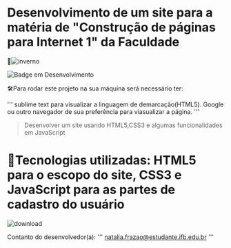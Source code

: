 <h1>Desenvolvimento de um site para a matéria de "Construção de páginas para Internet 1" da Faculdade </h1>

📁![inverno](https://user-images.githubusercontent.com/110553454/201743902-0dd427d5-4631-4f3d-9ee9-48152df8e67c.png)


![Badge em Desenvolvimento](http://img.shields.io/static/v1?label=STATUS&message=EM%20DESENVOLVIMENTO&color=GREEN&style=for-the-badge)

🛠️Para rodar este projeto na sua máquina será necessário ter:

 '''
 sublime text para visualizar a linguagem de demarcação(HTML5). Google ou outro navegador de sua preferência para viasualizar a página.
  '''

>Desenvolver um site usando HTML5,CSS3 e algumas funcionalidades em JavaScript

# :hammer:Tecnologias utilizadas: HTML5 para o escopo do site, CSS3 e JavaScript para as partes de cadastro do usuário




![download](https://user-images.githubusercontent.com/110553454/201741955-ae6d1ac3-5f57-47bb-9223-d88a715cf4ca.jpeg)


Contanto do desenvolvedor(a):
'''
natalia.frazao@estudante.ifb.edu.br
'''



